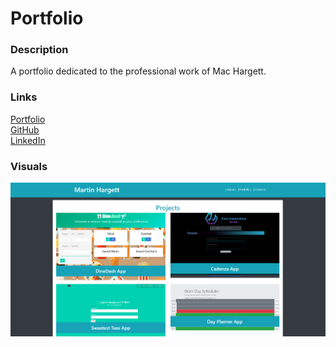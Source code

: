 # Portfolio

### Description  
A portfolio dedicated to the professional work of Mac Hargett.

### Links  
[Portfolio](https://mhargett23.github.io/portfolio/)  
[GitHub](https://github.com/mhargett23)  
[LinkedIn](https://www.linkedin.com/in/mdhargett/)  

### Visuals  
![Screenshot of Portfolio](./assets/images/portfolio_ss.png)
